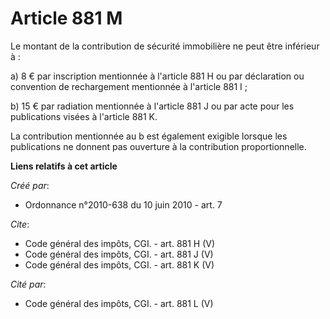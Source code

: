 # Article 881 M

Le montant de la contribution de sécurité immobilière ne peut être inférieur à :

a) 8 € par inscription mentionnée à l'article 881 H ou par déclaration ou convention de rechargement mentionnée à l'article
881 I ;

b) 15 € par radiation mentionnée à l'article 881 J ou par acte pour les publications visées à l'article 881 K.

La contribution mentionnée au b est également exigible lorsque les publications ne donnent pas ouverture à la contribution
proportionnelle.

**Liens relatifs à cet article**

_Créé par_:

  - Ordonnance n°2010-638 du 10 juin 2010 - art. 7

_Cite_:

  - Code général des impôts, CGI. - art. 881 H (V)
  - Code général des impôts, CGI. - art. 881 J (V)
  - Code général des impôts, CGI. - art. 881 K (V)

_Cité par_:

  - Code général des impôts, CGI. - art. 881 L (V)
